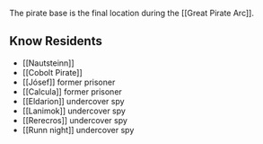 The pirate base is the final location during the [[Great Pirate Arc]].

## Know Residents
- [[Nautsteinn]]
- [[Cobolt Pirate]]
- [[Jósef]] former prisoner
- [[Calcula]] former prisoner
- [[Eldarion]] undercover spy
- [[Lanimok]] undercover spy
- [[Rerecros]] undercover spy
- [[Runn night]] undercover spy
